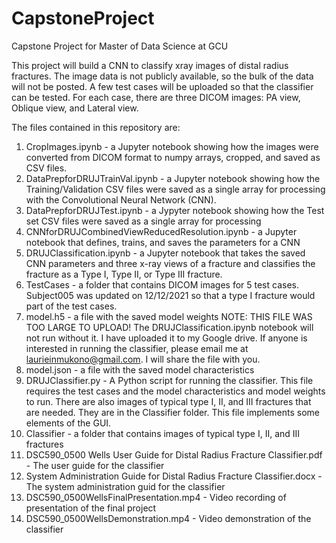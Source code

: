 # CapstoneProject
Capstone Project for Master of Data Science at GCU

This project will build a CNN to classify xray images of distal radius fractures. The image data is not publicly available, so the bulk of the data will not be posted. A few test cases will be uploaded so that the classifier can be tested. For each case, there are three DICOM images: PA view, Oblique view, and Lateral view. 

The files contained in this repository are:
1. CropImages.ipynb - a Jupyter notebook showing how the images were converted from DICOM format to numpy arrays, cropped, and saved as CSV files.
2. DataPrepforDRUJTrainVal.ipynb - a Jupyter notebook showing how the Training/Validation CSV files were saved as a single array for processing with the Convolutional Neural Network (CNN).
3. DataPrepforDRUJTest.ipynb - a Jypyter notebook showing how the Test set CSV files were saved as a single array for processing
4. CNNforDRUJCombinedViewReducedResolution.ipynb - a Jupyter notebook that defines, trains, and saves the parameters for a CNN
5. DRUJClassification.ipynb - a Jupyter notebook that takes the saved CNN parameters and three x-ray views of a fracture and classifies the fracture as a Type I, Type II, or Type III fracture. 
6. TestCases - a folder that contains DICOM images for 5 test cases. Subject005 was updated on 12/12/2021 so that a type I fracture would part of the test cases. 
7. model.h5 - a file with the saved model weights NOTE: THIS FILE WAS TOO LARGE TO UPLOAD! The DRUJClassification.ipynb notebook will not run without it. I have uploaded it to my Google drive. If anyone is interested in running the classifier, please email me at laurieinmukono@gmail.com. I will share the file with you. 
8. model.json - a file with the saved model characteristics
9. DRUJClassifier.py - A Python script for running the classifier. This file requires the test cases and the model characteristics and model weights to run. There are also images of typical type I, II, and III fractures that are needed. They are in the Classifier folder. This file implements some elements of the GUI. 
10. Classifier - a folder that contains images of typical type I, II, and III fractures
11. DSC590_0500 Wells User Guide for Distal Radius Fracture Classifier.pdf - The user guide for the classifier
12. System Administration Guide for Distal Radius Fracture Classifier.docx - The system administration guid for the classifier
13. DSC590_0500WellsFinalPresentation.mp4 - Video recording of presentation of the final project
14. DSC590_0500WellsDemonstration.mp4 - Video demonstration of the classifier
